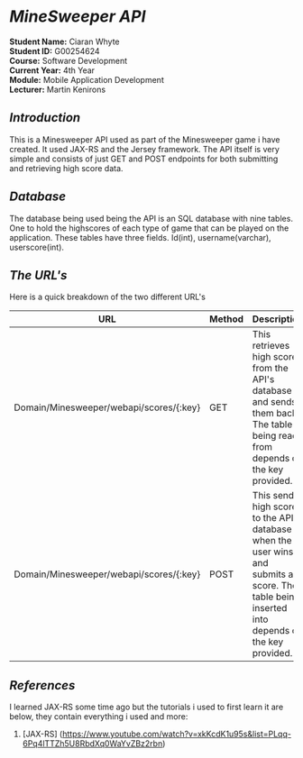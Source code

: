 # **_MineSweeper API_** 

**Student Name:** Ciaran Whyte </br>
**Student ID:** G00254624 </br>
**Course:** Software Development </br>
**Current Year:** 4th Year </br>
**Module:** Mobile Application Development </br>
**Lecturer:** Martin Kenirons </br>

## **_Introduction_**
This is a Minesweeper API used as part of the Minesweeper game i have created. It used JAX-RS and the Jersey framework. The API itself is
very simple and consists of just GET and POST endpoints for both submitting and retrieving high score data. 

## **_Database_**
The database being used being the API is an SQL database with nine tables. One to hold the highscores of each type of game that can be
played on the application. These tables have three fields. Id(int), username(varchar), userscore(int).

## **_The URL's_**
Here is a quick breakdown of the two different URL's

URL| Method | Description
----- | ------ | -------------
Domain/Minesweeper/webapi/scores/{:key} | GET | This retrieves high scores from the API's database and sends them back. The table being read from depends on the key provided.
Domain/Minesweeper/webapi/scores/{:key} | POST | This sends high scores to the API's database when the user wins and submits a score. The table being inserted into depends on the key provided.

## **_References_**
I learned JAX-RS some time ago but the tutorials i used to first learn it are below, they contain everything i used and more:
1. [JAX-RS] (https://www.youtube.com/watch?v=xkKcdK1u95s&list=PLqq-6Pq4lTTZh5U8RbdXq0WaYvZBz2rbn)
